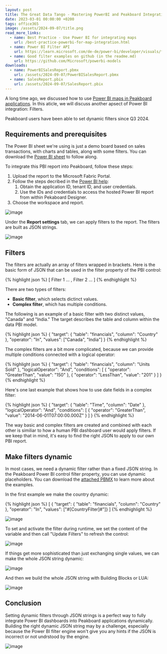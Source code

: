 ```yaml
---
layout: post
title: The Great Data Tango - Mastering PowerBI and Peakboard Integration with Filters
date: 2023-03-01 00:00:00 +0200
tags: office365 
image: /assets/2024-09-07/title.png
read_more_links:
  - name: Best Practice - Use Power BI for integrating maps
    url: /best-practice-powerbi-for-map-integration.html
  - name: Power BI Filter API
    url: https://learn.microsoft.com/de-de/power-bi/developer/visuals/filter-api
  - name: Good filter examples on github (in the readme.md)
    url: https://github.com/Microsoft/powerbi-models
downloads:
  - name: PowerBISalesReport.pbmx
    url: /assets/2024-09-07/PowerBISalesReport.pbmx
  - name: SalesReport.pbix
    url: /assets/2024-09-07/SalesReport.pbix
---
```

A long time ago, we discussed how to use [Power BI maps in Peakboard applications](/best-practice-powerbi-for-map-integration.html). In this aticle, we will discuss another apsect of Power BI integration: Filters. 

Peakboard users have been able to set dynamic filters since Q3 2024.

## Requirements and prerequisites

The Power BI sheet we're using is just a demo board based on sales transactions, with charts and tables, along with some filters. You can download the [Power BI sheet](/assets/2024-09-07/SalesReport.pbix) to follow along.

To integrate this PBI report into Peakboard, follow these steps:
1. Upload the report to the Microsoft Fabric Portal.
2. Follow the steps decribed in the [Power BI help](https://help.peakboard.com/controls/Extended/en-power-bi.html):
    1. Obtain the application ID, tenant ID, and user credentials.
    2. Use the IDs and credentials to access the hosted Power BI report from within Pekaboard Designer.
3. Choose the workspace and report.

![image](/assets/2024-09-07/010.png)

Under the **Report settings** tab, we can apply filters to the report. The filters are built as JSON strings.

![image](/assets/2024-09-07/020.png)

## Filters

The filters are actually an array of filters wrapped in brackets. Here is the basic form of JSON that can be used in the filter property of the PBI control: 

{% highlight json %}
[
      Filter 1 ...
    ,
      Filter 2 ...
]
{% endhighlight %}

There are two types of filters:
* **Basic filter**, which selects dictinct values.
* **Complex filter**, which has multiple conditions.

The following is an example of a basic filter with two distinct values, "Canada" and "India." The target describes the table and column within the data PBI model.

{% highlight json %}
{
    "target": {
        "table": "financials",
        "column": "Country"
    },
    "operator": "In",
    "values": ["Canada", "India"]
}
{% endhighlight %}

The complex filters are a bit more complicated, because we can provide multiple conditions connected with a logical operator:

{% highlight json %}
{
    "target": {
        "table": "financials",
        "column": "Units Sold"
    },
    "logicalOperator": "And",
    "conditions": [
        {
            "operator": "GreaterThan",
            "value": "150"
        },
        {
            "operator": "LessThan",
            "value": "201"
        }
    ]
}
{% endhighlight %}

Here's one last example that shows how to use date fields in a complex filter:

{% highlight json %}
{
  "target": {
    "table": "Time",
    "column": "Date"
  },
  "logicalOperator": "And",
  "conditions": [
    {
      "operator": "GreaterThan",
      "value": "2014-06-01T07:00:00.000Z"
    }
  ]
}
{% endhighlight %}

The way basic and complex filters are created and combined with each other is similiar to how a human PBI dashboard user would apply filters. If we keep that in mind, it's easy to find the right JSON to apply to our own PBI report.

## Make filters dynamic

In most cases, we need a dynamic filter rather than a fixed JSON string. In the Peakboard Power BI control filter property, you can use dynamic placeholders. You can download the [attached PBMX](/assets/2024-09-07/PowerBISalesReport.pbmx) to learn more about the examples.

In the first example we make the country dynamic:

{% highlight json %}
[
{ "target": { "table": "financials", "column": "Country" },
"operator": "In", "values": ["#[CountryFilter]#"]}
]
{% endhighlight %}

![image](/assets/2024-09-07/030.png)

To set and activate the filter during runtime, we set the content of the variable and then call "Update Filters" to refresh the control:

![image](/assets/2024-09-07/040.png)

If things get more sophisticated than just exchanging single values, we can make the whole JSON string dynamic:

![image](/assets/2024-09-07/050.png)

And then we build the whole JSON string with Building Blocks or LUA:

![image](/assets/2024-09-07/060.png)

## Conclusion

Setting dynamic filters through JSON strings is a perfect way to fully integrate Power BI dashboards into Peakboard applications dynamically. Building the right dynamic JSON string may by a challenge, especially because the Power BI filter engine won't give you any hints if the JSON is incorrect or not undrstood by the engine.  

![image](/assets/2024-09-07/result.gif)

